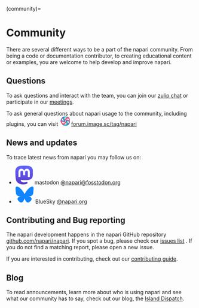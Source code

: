 (community)=
# Community

There are several different ways to be a part of the napari community. From
being a code or documentation contributor, to creating educational content or
examples, you are welcome to help develop and improve napari.

## Questions

To ask questions and interact with the team, you can join our
[zulip chat](https://napari.zulipchat.com/login/) or participate in our
[meetings](meeting-schedule).

To ask general questions about napari usage to the community, including plugins,
you can visit ![forum image.sc logo](../images/image_sc_logo.png) [forum.image.sc/tag/napari](https://forum.image.sc/tag/napari)

## News and updates

To trace latest news from napari you may follow us on:
 * ![mastodon logo](../images/mastodon_logo.svg) mastodon [@napari@fosstodon.org](https://fosstodon.org/@napari)
 * ![bluesky logo](../images/Bluesky_Logo.svg) BlueSky [@napari.org](https://bsky.app/profile/napari.org)

## Contributing and Bug reporting

The napari development happens in the napari GitHub repository [github.com/napari/napari](https://github.com/napari/napari). 
If you spot a bug, please check our [issues list](https://github.com/napari/napari/issues) . If you 
do not find a matching report, please open a new issue. 

If you are interested in contributing, check out our
[contributing guide](napari-contributing).

## Blog
To read announcements, learn more about who is using napari and see what our
community has to say, check out our blog, the
[Island Dispatch](https://napari.org/island-dispatch).
